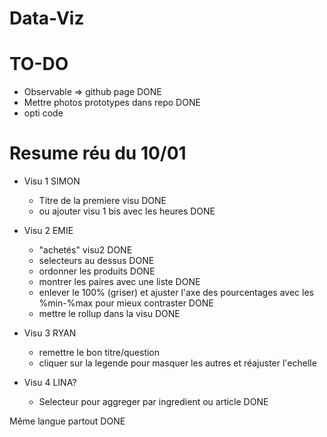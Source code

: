 # Data-Viz

# TO-DO
- Observable => github page DONE
- Mettre photos prototypes dans repo DONE
- opti code


# Resume réu du 10/01

+ Visu 1 SIMON
    - Titre de la premiere visu DONE
    - ou ajouter visu 1 bis avec les heures DONE

+ Visu 2 EMIE
    - "achetés" visu2 DONE
    - selecteurs au dessus DONE
    - ordonner les produits DONE
    - montrer les paires avec une liste DONE
    - enlever le 100% (griser) et ajuster l'axe des pourcentages avec les  %min-%max pour mieux contraster DONE
    - mettre le rollup dans la visu DONE 

+ Visu 3 RYAN
    - remettre le bon titre/question
    - cliquer sur la legende pour masquer les autres et réajuster l'echelle

+ Visu 4 LINA?
    - Selecteur pour aggreger par ingredient ou article DONE
    
    
Même langue partout DONE
